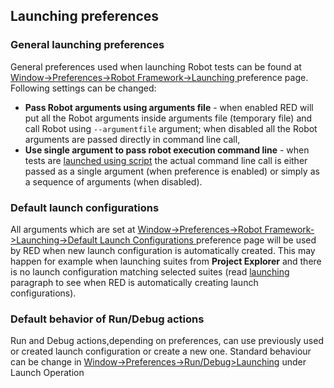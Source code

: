 ## Launching preferences

### General launching preferences

General preferences used when launching Robot tests can be found at [
Window-&gt;Preferences-&gt;Robot Framework-&gt;Launching
](javascript:executeCommand\('org.eclipse.ui.window.preferences\(preferencePageId=org.robotframework.ide.eclipse.main.plugin.preferences.launch\)'\))
preference page. Following settings can be changed:

  * **Pass Robot arguments using arguments file** \- when enabled RED will put all the Robot arguments inside arguments file (temporary file) and call Robot using `--argumentfile` argument; when disabled all the Robot arguments are passed directly in command line call, 
  * **Use single argument to pass robot execution command line** \- when tests are [launched using script](local_launch_scripting.html.md) the actual command line call is either passed as a single argument (when preference is enabled) or simply as a sequence of arguments (when disabled). 

### Default launch configurations

All arguments which are set at [ Window-&gt;Preferences-&gt;Robot
Framework-&gt;Launching-&gt;Default Launch Configurations
](javascript:executeCommand\('org.eclipse.ui.window.preferences\(preferencePageId=org.robotframework.ide.eclipse.main.plugin.preferences.launch\)'\))
preference page will be used by RED when new launch configuration is
automatically created. This may happen for example when launching suites from
**Project Explorer** and there is no launch configuration matching selected
suites (read [launching](ui_elements.html#launching) paragraph to see when RED
is automatically creating launch configurations).

### Default behavior of Run/Debug actions

Run and Debug actions,depending on preferences, can use previously used or
created launch configuration or create a new one. Standard behaviour can be
change in
[Window-&gt;Preferences-&gt;Run/Debug&gt;Launching](javascript:executeCommand\("org.eclipse.ui.window.preferences\(preferencePageId=org.eclipse.debug.ui.LaunchingPreferencePage\)"\))
under Launch Operation

